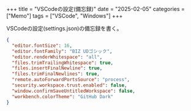 +++
title = "VSCodeの設定(備忘録)"
date = "2025-02-05"
categories = ["Memo"]
tags = ["VSCode", "Windows"]
+++

VSCodeの設定(settings.json)の備忘録を書く。

```json:settings.json
{
  "editor.fontSize": 16,
  "editor.fontFamily": "BIZ UDゴシック",
  "editor.renderWhitespace": "all",
  "files.trimTrailingWhitespace": true,
  "files.insertFinalNewline": true,
  "files.trimFinalNewlines": true,
  "remote.autoForwardPortsSource": "process",
  "security.workspace.trust.enabled": false,
  "window.confirmSaveUntitledWorkspace": false,
  "workbench.colorTheme": "GitHub Dark"
}
```
